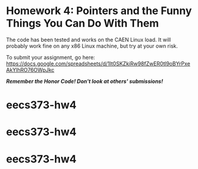 # Homework 4: Pointers and the Funny Things You Can Do With Them

The code has been tested and works on the CAEN Linux load.  It will probably
work fine on any x86 Linux machine, but try at your own risk.

To submit your assignment, go here:
https://docs.google.com/spreadsheets/d/1It0SKZkiRw98fZwER0tl9oBYrPxeAkYlhRO76OWpJkc



***Remember the Honor Code! Don't look at others' submissions!***
# eecs373-hw4
# eecs373-hw4
# eecs373-hw4

